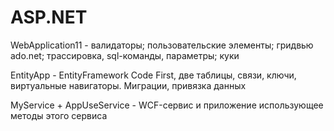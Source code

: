 # ASP.NET

WebApplication11 - валидаторы; пользовательские элементы; гридвью ado.net; трассировка, sql-команды, параметры; куки

EntityApp - EntityFramework Code First, две таблицы, связи, ключи, виртуальные навигаторы. Миграции, привязка данных

MyService + AppUseService - WCF-сервис и приложение использующее методы этого сервиса

